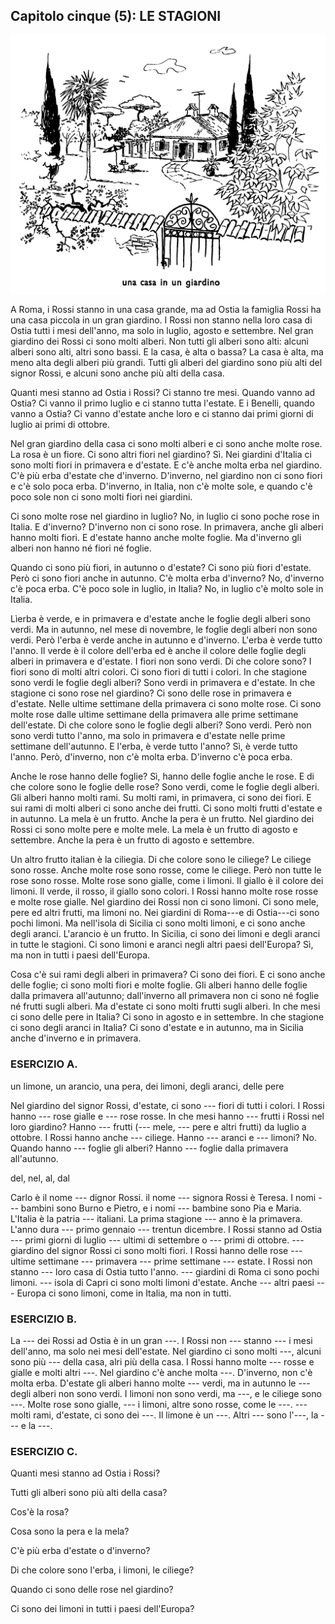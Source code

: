 ## Capitolo cinque (5): LE STAGIONI

![](../images/c5.1.png)

A Roma, i Rossi stanno in una casa grande, ma ad Ostia la famiglia Rossi ha una casa piccola in un gran giardino. I Rossi non stanno nella loro casa di Ostia tutti i mesi dell'anno, ma solo in luglio, agosto e settembre. Nel gran giardino dei Rossi ci sono molti alberi. Non tutti gli alberi sono alti: alcuni alberi sono alti, altri sono bassi. E la casa, è alta o bassa? La casa è alta, ma meno alta degli alberi più grandi. Tutti gli alberi del giardino sono più alti del signor Rossi, e alcuni sono anche più alti della casa.

Quanti mesi stanno ad Ostia i Rossi? Ci stanno tre mesi. Quando vanno ad Ostia? Ci vanno il primo luglio e ci stanno tutta l'estate. E i Benelli, quando vanno a Ostia? Ci vanno d'estate anche loro e ci stanno dai primi giorni di luglio ai primi di ottobre.

Nel gran giardino della casa ci sono molti alberi e ci sono anche molte rose. La rosa è un fiore. Ci sono altri fiori nel giardino? Sì. Nei giardini d'Italia ci sono molti fiori in primavera e d'estate. E c'è anche molta erba nel giardino. C'è più erba d'estate che d'inverno. D'inverno, nel giardino non ci sono fiori e c'è solo poca erba. D'inverno, in Italia, non c'è molte sole, e quando c'è poco sole non ci sono molti fiori nei giardini.

Ci sono molte rose nel giardino in luglio? No, in luglio ci sono poche rose in Italia. E d'inverno? D'inverno non ci sono rose. In primavera, anche gli alberi hanno molti fiori. E d'estate hanno anche molte foglie. Ma d'inverno gli alberi non hanno né fiori né foglie.

Quando ci sono più fiori, in autunno o d'estate? Ci sono più fiori d'estate. Però ci sono fiori anche in autunno. C'è molta erba d'inverno? No, d'inverno c'è poca erba. C'è poco sole in luglio, in Italia? No, in luglio c'è molto sole in Italia.

Lìerba è verde, e in primavera e d'estate anche le foglie degli alberi sono verdi. Ma in autunno, nel mese di novembre, le foglie degli alberi non sono verdi. Però l'erba è verde anche in autunno e d'inverno. L'erba è verde tutto l'anno. Il verde è il colore dell'erba ed è anche il colore delle foglie degli alberi in primavera e d'estate. I fiori non sono verdi. Di che colore sono? I fiori sono di molti altri colori. Ci sono fiori di tutti i colori. In che stagione sono verdi le foglie degli alberi? Sono verdi in primavera e d'estate. In che stagione ci sono rose nel giardino? Ci sono delle rose in primavera e d'estate. Nelle ultime settimane della primavera ci sono molte rose. Ci sono molte rose dalle ultime settimane della primavera alle prime settimane dell'estate. Di che colore sono le foglie degli alberi? Sono verdi. Però non sono verdi tutto l'anno, ma solo in primavera e d'estate nelle prime settimane dell'autunno. E l'erba, è verde tutto l'anno? Sì, è verde tutto l'anno. Però, d'inverno, non c'è molta erba. D'inverno c'è poca erba.

Anche le rose hanno delle foglie? Sì, hanno delle foglie anche le rose. E di che colore sono le foglie delle rose? Sono verdi, come le foglie degli alberi. Gli alberi hanno molti rami. Su molti rami, in primavera, ci sono dei fiori. E sui rami di molti alberi ci sono anche dei frutti. Ci sono molti frutti d'estate e in autunno. La mela è un frutto. Anche la pera è un frutto. Nel giardino dei Rossi ci sono molte pere e molte mele. La mela è un frutto di agosto e settembre. Anche la pera è un frutto di agosto e settembre.

Un altro frutto italian è la ciliegia. Di che colore sono le ciliege? Le ciliege sono rosse. Anche molte rose sono rosse, come le ciliege. Però non tutte le rose sono rosse. Molte rose sono gialle, come i limoni. Il giallo è il colore dei limoni. Il verde, il rosso, il giallo sono colori. I Rossi hanno molte rose rosse e molte rose gialle. Nel giardino dei Rossi non ci sono limoni. Ci sono mele, pere ed altri frutti, ma limoni no. Nei giardini di Roma---e di Ostia---ci sono pochi limoni. Ma nell'isola di Sicilia ci sono molti limoni, e ci sono anche degli aranci. L'arancio è un frutto. In Sicilia, ci sono dei limoni e degli aranci in tutte le stagioni. Ci sono limoni e aranci negli altri paesi dell'Europa? Sì, ma non in tutti i paesi dell'Europa.

Cosa c'è sui rami degli alberi in primavera? Ci sono dei fiori. E ci sono anche delle foglie; ci sono molti fiori e molte foglie. Gli alberi hanno delle foglie dalla primavera all'autunno; dall'inverno all primavera non ci sono né foglie né frutti sugli alberi. Ma d'estate ci sono molti frutti sugli alberi. In che mesi ci sono delle pere in Italia? Ci sono in agosto e in settembre. In che stagione ci sono degli aranci in Italia? Ci sono d'estate e in autunno, ma in Sicilia anche d'inverno e in primavera.



### ESERCIZIO A.

un limone, un arancio, una pera, dei limoni, degli aranci, delle pere

Nel giardino del signor Rossi, d'estate, ci sono --- fiori di tutti i colori. I Rossi hanno --- rose gialle e --- rose rosse. In che mesi hanno --- frutti i Rossi nel loro giardino? Hanno --- frutti (--- mele, --- pere e altri frutti) da luglio a ottobre. I Rossi hanno anche --- ciliege. Hanno --- aranci e --- limoni? No. Quando hanno --- foglie gli alberi? Hanno --- foglie dalla primavera all'autunno.

del, nel, al, dal

Carlo è il nome --- dignor Rossi. il nome --- signora Rossi è Teresa. I nomi --- bambini sono Burno e Pietro, e i nomi --- bambine sono Pia e Maria. L'Italia è la patria --- italiani. La prima stagione --- anno è la primavera. L'anno dura --- primo gennaio --- trentun dicembre. I Rossi stanno ad Ostia --- primi giorni di luglio --- ultimi di settembre o --- primi di ottobre. --- giardino del signor Rossi ci sono molti fiori. I Rossi hanno delle rose --- ultime settimane --- primavera --- prime settimane --- estate. I Rossi non stanno --- loro casa di Ostia tutto l'anno. --- giardini di Roma ci sono pochi limoni. --- isola di Capri ci sono molti limoni d'estate. Anche --- altri paesi --- Europa ci sono limoni, come in Italia, ma non in tutti.



### ESERCIZIO B.

La --- dei Rossi ad Ostia è in un gran ---. I Rossi non --- stanno --- i mesi dell'anno, ma solo nei mesi dell'estate. Nel giardino ci sono molti ---, alcuni sono più --- della casa, alri più della casa. I Rossi hanno molte --- rosse e gialle e molti altri ---. Nel giardino c'è anche molta ---. D'inverno, non c'è molta erba. D'estate gli alberi hanno molte --- verdi, ma in autunno le --- degli alberi non sono verdi. I limoni non sono verdi, ma ---, e le ciliege sono ---. Molte rose sono gialle, --- i limoni, altre sono rosse, come le ---. --- molti rami, d'estate, ci sono dei ---. Il limone è un ---. Altri --- sono l'---, la --- e la ---.



### ESERCIZIO C.

Quanti mesi stanno ad Ostia i Rossi?

Tutti gli alberi sono più alti della casa?

Cos'è la rosa?

Cosa sono la pera e la mela?

C'è più erba d'estate o d'inverno?

Di che colore sono l'erba, i limoni, le ciliege?

Quando ci sono delle rose nel giardino?

Ci sono dei limoni in tutti i paesi dell'Europa?

<!--stackedit_data:
eyJoaXN0b3J5IjpbLTYwNTAyMDMwMCw0NDQxODExOTAsLTExNT
EyMDE5MV19
-->